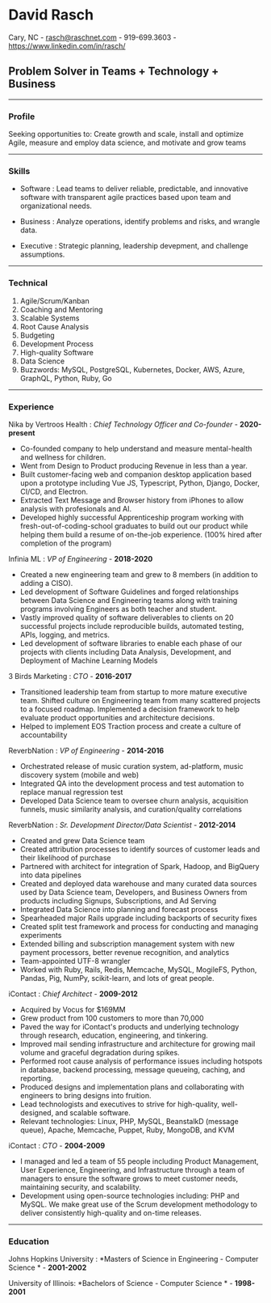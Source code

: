 # David Rasch
Cary, NC - rasch@raschnet.com - 919-699.3603 - https://www.linkedin.com/in/rasch/

## Problem Solver in Teams + Technology + Business

------

### Profile

Seeking opportunities to: Create growth and scale, install and optimize Agile, measure and employ data science, and motivate and grow teams

------

### Skills

* Software
  : Lead teams to deliver reliable, predictable, and innovative software with transparent agile practices based upon team and organizational needs.

* Business
  : Analyze operations, identify problems and risks, and wrangle data.

* Executive
  : Strategic planning, leadership devepment, and challenge assumptions.

-------

### Technical

1. Agile/Scrum/Kanban
2. Coaching and Mentoring
2. Scalable Systems
3. Root Cause Analysis
4. Budgeting
5. Development Process
6. High-quality Software
7. Data Science
8. Buzzwords: MySQL, PostgreSQL, Kubernetes, Docker, AWS, Azure, GraphQL, Python, Ruby, Go

------

### Experience
Nika by Vertroos Health : *Chief Technology Officer and Co-founder* - __2020-present__

- Co-founded company to help understand and measure mental-health and wellness for children.
- Went from Design to Product producing Revenue in less than a year.
- Built customer-facing web and companion desktop application based upon a prototype including Vue JS, Typescript, Python, Django, Docker, CI/CD, and Electron.
- Extracted Text Message and Browser history from iPhones to allow analysis with profesionals and AI.
- Developed highly successful Apprenticeship program working with fresh-out-of-coding-school graduates to build out our product while helping them build a resume of on-the-job experience. (100% hired after completion of the program)

Infinia ML : *VP of Engineering* - __2018-2020__

- Created a new engineering team and grew to 8 members (in addition to adding a CISO).
- Led development of Software Guidelines and forged relationships between Data Science and Engineering teams along with training programs involving Engineers as both teacher and student.
- Vastly improved quality of software deliverables to clients on 20 successful projects include reproducible builds, automated testing, APIs, logging, and metrics.
- Led development of software libraries to enable each phase of our projects with clients including Data Analysis, Development, and Deployment of Machine Learning Models

3 Birds Marketing : *CTO* - __2016-2017__

- Transitioned leadership team from startup to more mature executive team. Shifted culture on Engineering team from many scattered projects to a focused roadmap. Implemented a decision framework to help evaluate product opportunities and architecture decisions.
- Helped to implement EOS Traction process and create a culture of accountability


ReverbNation : *VP of Engineering* - __2014-2016__

- Orchestrated release of music curation system, ad-platform, music discovery system (mobile and web)
- Integrated QA into the development process and test automation to replace manual regression test
- Developed Data Science team to oversee churn analysis, acquisition funnels, music similarity analysis, and curation/quality correlations

ReverbNation : *Sr. Development Director/Data Scientist* - __2012-2014__

- Created and grew Data Science team
- Created attribution processes to identify sources of customer leads and their likelihood of purchase
- Partnered with architect for integration of Spark, Hadoop, and BigQuery into data pipelines
- Created and deployed data warehouse and many curated data sources used by Data Science team, Developers, and Business Owners from products including Signups, Subscriptions, and Ad Serving
- Integrated Data Science into planning and forecast process
- Spearheaded major Rails upgrade including backports of security fixes
- Created split test framework and process for conducting and managing experiments
- Extended billing and subscription management system with new payment processors, better revenue recognition, and analytics
- Team-appointed UTF-8 wrangler
- Worked with Ruby, Rails, Redis, Memcache, MySQL, MogileFS, Python, Pandas, Pig, NumPy, scikit-learn, and lots of great people.

iContact : *Chief Architect* - __2009-2012__

- Acquired by Vocus for $169MM
- Grew product from 100 customers to more than 70,000
- Paved the way for iContact's products and underlying technology through research, education, engineering, and tinkering.
- Improved mail sending infrastructure and architecture for growing mail volume and graceful degradation during spikes.
- Performed root cause analysis of performance issues including hotspots in database, backend processing, message queueing, caching, and reporting.
- Produced designs and implementation plans and collaborating with engineers to bring designs into fruition.
- Lead technologists and executives to strive for high-quality, well-designed, and scalable software.
- Relevant technologies: Linux, PHP, MySQL, BeanstalkD (message queue), Apache, Memcache, Puppet, Ruby, MongoDB, and KVM

iContact : *CTO* - __2004-2009__

- I managed and led a team of 55 people including Product Management, User Experience, Engineering, and Infrastructure through a team of managers to ensure the software grows to meet customer needs, maintaining security, and scalability.
- Development using open-source technologies including: PHP and MySQL. We make great use of the Scrum development methodology to deliver consistently high-quality and on-time releases.

------

### Education

Johns Hopkins University : *Masters of Science in Engineering - Computer Science * - __2001-2002__

University of Illinois: *Bachelors of Science - Computer Science * - __1998-2001__
